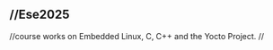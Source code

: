 //Ese2025
--------------------------------------------------------------
//course works on Embedded Linux, C, C++ and the Yocto Project.
//
